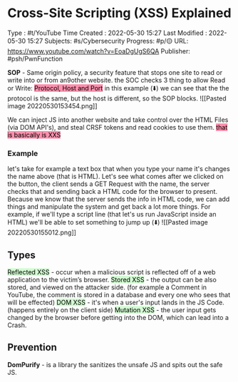 # Cross-Site Scripting (XSS) Explained
Type : #t/YouTube
Time Created : 2022-05-30 15:27
Last Modified : 2022-05-30 15:27
Subjects: #s/Cybersecurity 
Progress: #p/🟡 
URL: https://www.youtube.com/watch?v=EoaDgUgS6QA
Publisher: #psh/PwnFunction 

**SOP** - Same origin policy, a security feature that stops one site to read or write into or from an9other website.
the SOC checks 3 thing to allow Read or Write: <mark style="background: #FF5582A6;">Protocol, Host and Port</mark> 
in this example (⬇️) we can see that the the protocol is the same, but the host is different, so the SOP blocks.
![[Pasted image 20220530153454.png]]

We can inject JS into another website and take control over the HTML Files (via DOM API's), and steal CRSF tokens and read cookies to use them.
<mark style="background: #FF5582A6;">that is basically is XXS</mark>

### Example 
let's take for example a text box that when you type your name it's changes the name above (that is HTML). Let's see what comes after we clicked on the button, the client sends a GET Request with the name, the server checks that and sending back a HTML code for the browser to present. Because we know that the server sends the info in HTML code, we can add things and manipulate the system and get back a lot more things.
For example, if we'll type a script line (that let's us run JavaScript inside an HTML) we'll be able to set something to jump up (⬇️)
![[Pasted image 20220530155012.png]]
## Types
<mark style="background: #BBFABBA6;">Reflected XSS</mark> - occur when a malicious script is reflected off of a web application to the victim’s browser.
<mark style="background: #BBFABBA6;">Stored XSS</mark> - the output can be also stored, and viewed on the attacker side. (for example a Comment in YouTube, the comment is stored in a database and every one who sees that will be effected)
<mark style="background: #BBFABBA6;">DOM XSS</mark> - it's when a user's input lands in the JS Code. (happens entirely on the client side)
<mark style="background: #BBFABBA6;">Mutation XSS</mark> - the user input gets changed by the browser before getting into the DOM, which can lead into a Crash.
## Prevention
**DomPurify** - is a library the sanitizes the unsafe JS and spits out the safe JS.